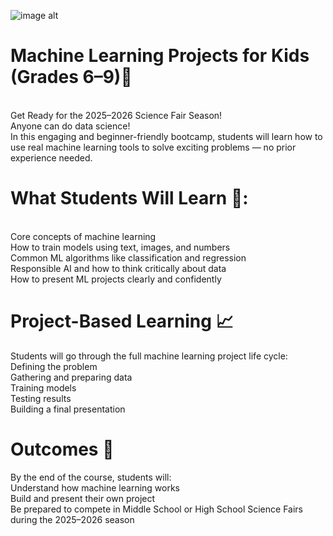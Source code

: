 ![image alt](https://github.com/didarmurad2019/Exploring-AI-Machine-Learning-A-Fun-Journey-for-Young-Innovators/blob/main/Images/ML-KIDs.PNG)

# Machine Learning Projects for Kids (Grades 6–9)🤖
<br>
Get Ready for the 2025–2026 Science Fair Season!
<br>
Anyone can do data science!
<br>
In this engaging and beginner-friendly bootcamp, students will learn how to use real machine learning tools to solve exciting problems — no prior experience needed.
<br>

# What Students Will Learn  🧠:
<br>
Core concepts of machine learning
<br>
How to train models using text, images, and numbers
<br>
Common ML algorithms like classification and regression
<br>
Responsible AI and how to think critically about data
<br>
How to present ML projects clearly and confidently
<br>

# Project-Based Learning 📈 

Students will go through the full machine learning project life cycle:
<br>
Defining the problem
<br>
Gathering and preparing data
<br>
Training models
<br>
Testing results
<br>
Building a final presentation

# Outcomes 🎯
By the end of the course, students will:
<br>
Understand how machine learning works
<br>
Build and present their own project
<br>
Be prepared to compete in Middle School or High School Science Fairs during the 2025–2026 season